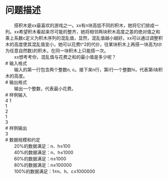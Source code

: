 <div id="pcont1" style="margin-top:20px; display:block;">

# 问题描述

<div class="pdcont">　　搭积木是xx最喜欢的游戏之一。xx有n块高低不同的积木，她将它们排成一列。xx希望积木看起来尽可能的整齐，她将相邻两块积木高度之差的绝对值之和乘上系数c定义为积木序列的混乱值，显然，混乱值越小越好。xx可以通过调整积木的高度使其混乱值变小，她可以花费t^2的代价，往某块积木上再搭一块高为t(t为任意自然数)的积木，在同一块积木上只能搭一次。<br/>
　　xx想考考你，混乱值与花费之和的最小值是多少呢？</div>
# 输入格式

<div class="pdcont">　　输入的第一行包含两个整数n, c。接下来n行，第i行一个整数hi，代表第i块积木的高度。</div>
# 输出格式

<div class="pdcont">　　输出一个整数，代表最小花费。</div>
# 样例输入

<div class="pddata">4 1<br/>
1<br/>
2<br/>
1<br/>
3</div>
# 样例输出

<div class="pddata">3</div>
# 数据规模和约定

<div class="pdcont">　　20%的数据满足：n、h≤100<br/>
　　40%的数据满足：n、h≤1000<br/>
　　60%的数据满足：n≤1000<br/>
　　80%的数据满足：n≤100000<br/>
　　100%的数据满足：1≤n、h、c≤1000000</div>

</div>